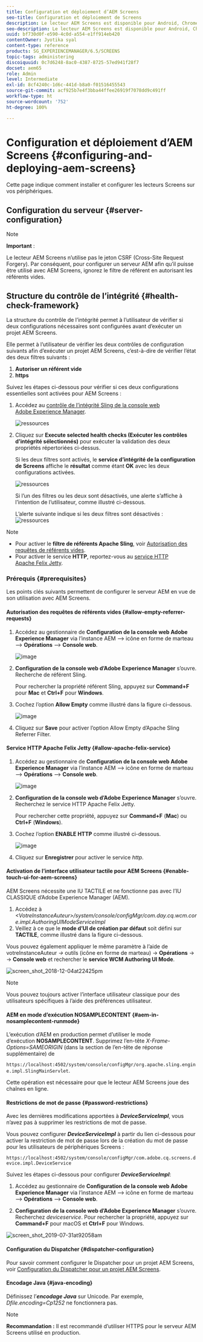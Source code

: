 ```yaml
---
title: Configuration et déploiement d’AEM Screens
seo-title: Configuration et déploiement de Screens
description: Le lecteur AEM Screens est disponible pour Android, Chrome OS, iOS et Windows. Cette page décrit la configuration et le déploiement d’AEM Screens et résume également les instructions de sélection d’équipement pour le périphérique de lecture.
seo-description: Le lecteur AEM Screens est disponible pour Android, Chrome OS, iOS et Windows. Cette page décrit la configuration et le déploiement d’AEM Screens et résume également les instructions de sélection d’équipement pour le périphérique de lecture.
uuid: bf730d0f-e590-4c0d-a554-e1ff914eb420
contentOwner: Jyotika syal
content-type: reference
products: SG_EXPERIENCEMANAGER/6.5/SCREENS
topic-tags: administering
discoiquuid: 0c7d6248-8ac0-4387-8725-57ed941f28f7
docset: aem65
role: Admin
level: Intermediate
exl-id: 8cf4240c-1d6c-441d-b8a0-f01516455543
source-git-commit: acf925b7e4f3bba44ffee26919f7078dd9c491ff
workflow-type: ht
source-wordcount: '752'
ht-degree: 100%

---
```


# Configuration et déploiement d’AEM Screens {#configuring-and-deploying-aem-screens}

Cette page indique comment installer et configurer les lecteurs Screens sur vos périphériques.

## Configuration du serveur {#server-configuration}

>[!NOTE]
>
>**Important** :
>
>Le lecteur AEM Screens n’utilise pas le jeton CSRF (Cross-Site Request Forgery). Par conséquent, pour configurer un serveur AEM afin qu’il puisse être utilisé avec AEM Screens, ignorez le filtre de référent en autorisant les référents vides.

## Structure du contrôle de l’intégrité {#health-check-framework}

La structure du contrôle de l’intégrité permet à l’utilisateur de vérifier si deux configurations nécessaires sont configurées avant d’exécuter un projet AEM Screens.

Elle permet à l’utilisateur de vérifier les deux contrôles de configuration suivants afin d’exécuter un projet AEM Screens, c’est-à-dire de vérifier l’état des deux filtres suivants :

1. **Autoriser un référent vide**
2. **https**

Suivez les étapes ci-dessous pour vérifier si ces deux configurations essentielles sont activées pour AEM Screens :

1. Accédez au [contrôle de l’intégrité Sling de la console web Adobe Experience Manager](http://localhost:4502/system/console/healthcheck?tags=screensconfigs&amp;overrideGlobalTimeout=).

   ![ressources](assets/health-check1.png)


2. Cliquez sur **Execute selected health checks (Exécuter les contrôles d’intégrité sélectionnés)** pour exécuter la validation des deux propriétés répertoriées ci-dessus.

   Si les deux filtres sont activés, le **service d’intégrité de la configuration de Screens** affiche le **résultat** comme étant **OK** avec les deux configurations activées.

   ![ressources](assets/health-check2.png)

   Si l’un des filtres ou les deux sont désactivés, une alerte s’affiche à l’intention de l’utilisateur, comme illustré ci-dessous.

   L’alerte suivante indique si les deux filtres sont désactivés :
   ![ressources](assets/health-check3.png)

>[!NOTE]
>
>* Pour activer le **filtre de référents Apache Sling**, voir [Autorisation des requêtes de référents vides](/help/user-guide/configuring-screens-introduction.md#allow-empty-referrer-requests).
>* Pour activer le service **HTTP**, reportez-vous au [service HTTP Apache Felix Jetty](/help/user-guide/configuring-screens-introduction.md#allow-apache-felix-service).


### Prérequis {#prerequisites}

Les points clés suivants permettent de configurer le serveur AEM en vue de son utilisation avec AEM Screens.

#### Autorisation des requêtes de référents vides {#allow-empty-referrer-requests}

1. Accédez au gestionnaire de **Configuration de la console web Adobe Experience Manager** via l’instance AEM —> icône en forme de marteau —> **Opérations** —> **Console web**.

   ![image](assets/config/empty-ref1.png)

1. **Configuration de la console web d’Adobe Experience Manager** s’ouvre. Recherche de référent Sling.

   Pour rechercher la propriété référent Sling, appuyez sur **Command+F** pour **Mac** et **Ctrl+F** pour **Windows**.

1. Cochez l’option **Allow Empty** comme illustré dans la figure ci-dessous.

   ![image](assets/config/empty-ref2.png)

1. Cliquez sur **Save** pour activer l’option Allow Empty d’Apache Sling Referrer Filter.


#### Service HTTP Apache Felix Jetty {#allow-apache-felix-service}

1. Accédez au gestionnaire de **Configuration de la console web Adobe Experience Manager** via l’instance AEM —> icône en forme de marteau —> **Opérations** —> **Console web**.

   ![image](assets/config/empty-ref1.png)

1. **Configuration de la console web d’Adobe Experience Manager** s’ouvre. Recherchez le service HTTP Apache Felix Jetty.

   Pour rechercher cette propriété, appuyez sur **Command+F** (**Mac**) ou **Ctrl+F** (**Windows**).

1. Cochez l’option **ENABLE HTTP** comme illustré ci-dessous.

   ![image](assets/config/config-1.png)

1. Cliquez sur **Enregistrer** pour activer le service *http*.

#### Activation de l’interface utilisateur tactile pour AEM Screens {#enable-touch-ui-for-aem-screens}

AEM Screens nécessite une IU TACTILE et ne fonctionne pas avec l’IU CLASSIQUE d’Adobe Experience Manager (AEM).

1. Accédez à *&lt;VotreInstanceAuteur>/system/console/configMgr/com.day.cq.wcm.core.impl.AuthoringUIModeServiceImpl*
1. Veillez à ce que le **mode d’UI de création par défaut** soit défini sur **TACTILE**, comme illustré dans la figure ci-dessous.

Vous pouvez également appliquer le même paramètre à l’aide de votreInstanceAuteur *->* outils (icône en forme de marteau) -> **Opérations** -> -> **Console web** et rechercher le **service WCM Authoring UI Mode**.

![screen_shot_2018-12-04at22425pm](assets/screen_shot_2018-12-04at22425pm.png)

>[!NOTE]
>
>Vous pouvez toujours activer l’interface utilisateur classique pour des utilisateurs spécifiques à l’aide des préférences utilisateur.

#### AEM en mode d’exécution NOSAMPLECONTENT {#aem-in-nosamplecontent-runmode}

L’exécution d’AEM en production permet d’utiliser le mode d’exécution **NOSAMPLECONTENT**. Supprimez l’en-tête *X-Frame-Options=SAMEORIGIN* (dans la section de l’en-tête de réponse supplémentaire) de

`https://localhost:4502/system/console/configMgr/org.apache.sling.engine.impl.SlingMainServlet`.

Cette opération est nécessaire pour que le lecteur AEM Screens joue des chaînes en ligne.

#### Restrictions de mot de passe {#password-restrictions}

Avec les dernières modifications apportées à ***DeviceServiceImpl***, vous n’avez pas à supprimer les restrictions de mot de passe.

Vous pouvez configurer ***DeviceServiceImpl*** à partir du lien ci-dessous pour activer la restriction de mot de passe lors de la création du mot de passe pour les utilisateurs de périphériques Screens :

`https://localhost:4502/system/console/configMgr/com.adobe.cq.screens.device.impl.DeviceService`

Suivez les étapes ci-dessous pour configurer ***DeviceServiceImpl***:

1. Accédez au gestionnaire de **Configuration de la console web Adobe Experience Manager** via l’instance AEM —> icône en forme de marteau —> **Opérations** —> **Console web**.

1. **Configuration de la console web d’Adobe Experience Manager** s’ouvre. Recherchez *deviceservice*. Pour rechercher la propriété, appuyez sur **Command+F** pour macOS et **Ctrl+F** pour Windows.

![screen_shot_2019-07-31at92058am](assets/screen_shot_2019-07-31at92058am.png)

#### Configuration du Dispatcher {#dispatcher-configuration}

Pour savoir comment configurer le Dispatcher pour un projet AEM Screens, voir [Configuration du Dispatcher pour un projet AEM Screens](dispatcher-configurations-aem-screens.md).

#### Encodage Java {#java-encoding}

Définissez l’***encodage Java*** sur Unicode. Par exemple, *Dfile.encoding=Cp1252* ne fonctionnera pas.

>[!NOTE]
>**Recommandation :**
>Il est recommandé d’utiliser HTTPS pour le serveur AEM Screens utilisé en production.
